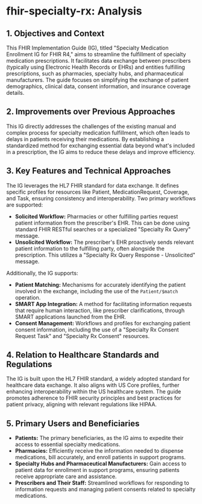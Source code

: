 # fhir-specialty-rx: Analysis

## 1. Objectives and Context

This FHIR Implementation Guide (IG), titled "Specialty Medication Enrollment IG for FHIR R4," aims to streamline the fulfillment of specialty medication prescriptions. It facilitates data exchange between prescribers (typically using Electronic Health Records or EHRs) and entities fulfilling prescriptions, such as pharmacies, specialty hubs, and pharmaceutical manufacturers. The guide focuses on simplifying the exchange of patient demographics, clinical data, consent information, and insurance coverage details.

## 2. Improvements over Previous Approaches

This IG directly addresses the challenges of the existing manual and complex process for specialty medication fulfillment, which often leads to delays in patients receiving their medications. By establishing a standardized method for exchanging essential data beyond what's included in a prescription, the IG aims to reduce these delays and improve efficiency.

## 3. Key Features and Technical Approaches

The IG leverages the HL7 FHIR standard for data exchange. It defines specific profiles for resources like Patient, MedicationRequest, Coverage, and Task, ensuring consistency and interoperability. Two primary workflows are supported:

- **Solicited Workflow:** Pharmacies or other fulfilling parties request patient information from the prescriber's EHR. This can be done using standard FHIR RESTful searches or a specialized "Specialty Rx Query" message.
- **Unsolicited Workflow:** The prescriber's EHR proactively sends relevant patient information to the fulfilling party, often alongside the prescription. This utilizes a "Specialty Rx Query Response - Unsolicited" message.

Additionally, the IG supports:

- **Patient Matching:** Mechanisms for accurately identifying the patient involved in the exchange, including the use of the `Patient/$match` operation.
- **SMART App Integration:**  A method for facilitating information requests that require human interaction, like prescriber clarifications, through SMART applications launched from the EHR.
- **Consent Management:**  Workflows and profiles for exchanging patient consent information, including the use of a "Specialty Rx Consent Request Task" and "Specialty Rx Consent" resources.

## 4. Relation to Healthcare Standards and Regulations

The IG is built upon the HL7 FHIR standard, a widely adopted standard for healthcare data exchange. It also aligns with US Core profiles, further enhancing interoperability within the US healthcare system. The guide promotes adherence to FHIR security principles and best practices for patient privacy, aligning with relevant regulations like HIPAA.

## 5. Primary Users and Beneficiaries

- **Patients:**  The primary beneficiaries, as the IG aims to expedite their access to essential specialty medications.
- **Pharmacies:**  Efficiently receive the information needed to dispense medications, bill accurately, and enroll patients in support programs.
- **Specialty Hubs and Pharmaceutical Manufacturers:**  Gain access to patient data for enrollment in support programs, ensuring patients receive appropriate care and assistance.
- **Prescribers and Their Staff:**  Streamlined workflows for responding to information requests and managing patient consents related to specialty medications. 
